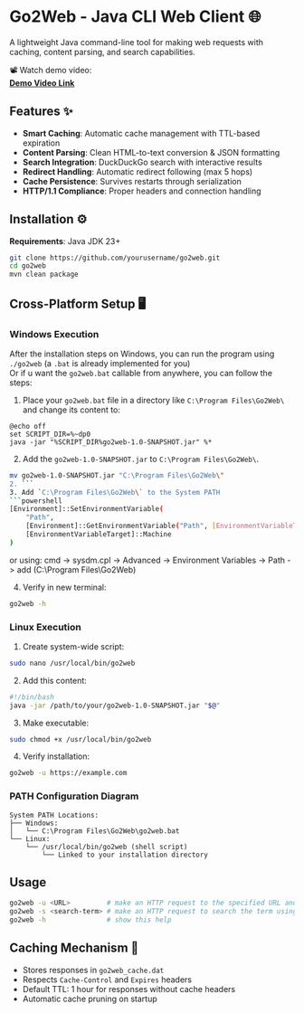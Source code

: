 # Go2Web - Java CLI Web Client 🌐

A lightweight Java command-line tool for making web requests with caching, content parsing, and search capabilities.

📽️ Watch demo video:  
[**Demo Video Link**](https://youtu.be/sOWAk9_i2ro)

## Features ✨
- **Smart Caching**: Automatic cache management with TTL-based expiration
- **Content Parsing**: Clean HTML-to-text conversion & JSON formatting
- **Search Integration**: DuckDuckGo search with interactive results
- **Redirect Handling**: Automatic redirect following (max 5 hops)
- **Cache Persistence**: Survives restarts through serialization
- **HTTP/1.1 Compliance**: Proper headers and connection handling

## Installation ⚙️

**Requirements**: Java JDK 23+

```bash
git clone https://github.com/yourusername/go2web.git
cd go2web
mvn clean package
```

## Cross-Platform Setup 🖥️

### Windows Execution

After the installation steps on Windows, you can run the program using `./go2web` (a `.bat` is already implemented for you)  
Or if u want the `go2web.bat` callable from anywhere, you can follow the steps:

1. Place your `go2web.bat` file in a directory like `C:\Program Files\Go2Web\` and change its content to:
```batch
@echo off
set SCRIPT_DIR=%~dp0
java -jar "%SCRIPT_DIR%go2web-1.0-SNAPSHOT.jar" %*
```

2. Add the `go2web-1.0-SNAPSHOT.jar` to `C:\Program Files\Go2Web\`.
```bash
mv go2web-1.0-SNAPSHOT.jar "C:\Program Files\Go2Web\"
2. ```
3. Add `C:\Program Files\Go2Web\` to the System PATH
```powershell
[Environment]::SetEnvironmentVariable(
    "Path",
    [Environment]::GetEnvironmentVariable("Path", [EnvironmentVariableTarget]::Machine) + ";C:\Program Files\Go2Web",
    [EnvironmentVariableTarget]::Machine
)
```
or using: cmd -> sysdm.cpl -> Advanced -> Environment Variables -> Path -> add (C:\Program Files\Go2Web\)

4. Verify in new terminal:
```cmd
go2web -h
```

### Linux Execution
1. Create system-wide script:
```bash
sudo nano /usr/local/bin/go2web
```

2. Add this content:
```bash
#!/bin/bash
java -jar /path/to/your/go2web-1.0-SNAPSHOT.jar "$@"
```

3. Make executable:
```bash
sudo chmod +x /usr/local/bin/go2web
```

4. Verify installation:
```bash
go2web -u https://example.com
```

### PATH Configuration Diagram
```
System PATH Locations:
├── Windows: 
│   └── C:\Program Files\Go2Web\go2web.bat
└── Linux:
    └── /usr/local/bin/go2web (shell script)
        └── Linked to your installation directory
```

## Usage 

```bash
go2web -u <URL>         # make an HTTP request to the specified URL and print the response
go2web -s <search-term> # make an HTTP request to search the term using your favorite search engine and print top 10 results
go2web -h               # show this help

```

## Caching Mechanism 💾
- Stores responses in `go2web_cache.dat`
- Respects `Cache-Control` and `Expires` headers
- Default TTL: 1 hour for responses without cache headers
- Automatic cache pruning on startup

